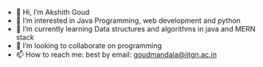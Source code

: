 - 👋 Hi, I’m Akshith Goud
- 👀 I’m interested in Java Programming, web development and python
- 🌱 I’m currently learning Data structures and algorithms in java and MERN stack
- 💞️ I’m looking to collaborate on programming
- 📫 How to reach me: best by email: goudmandala@iitgn.ac.in

<!---
akshithmandala/akshithmandala is a ✨ special ✨ repository because its `README.md` (this file) appears on your GitHub profile.
You can click the Preview link to take a look at your changes.
--->
